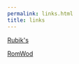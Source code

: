 ```yaml
---
permalink: links.html
title: links
---
```


[Rubik's](https://defhacks.github.io/badmephisto-mirror/begsoln/)

[RomWod](https://app.romwod.com/)

